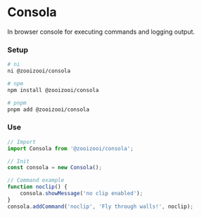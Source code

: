 # Consola
In browser console for executing commands and logging output.

### Setup
```bash
# ni
ni @zooizooi/consola

# npm
npm install @zooizooi/consola

# pnpm
pnpm add @zooizooi/consola
```

### Use
```js
// Import
import Consola from '@zooizooi/consola';

// Init
const consola = new Consola();

// Command example
function noclip() {
    consola.showMessage('no clip enabled');
}
consola.addCommand('noclip', 'Fly through walls!', noclip);
```